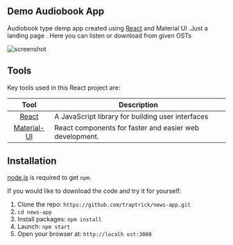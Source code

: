 ## Demo Audiobook App

Audiobook type demp app created using [React](http://facebook.github.io/react/index.html) and Material UI .Just a landing page . Here you can listen or download from given OSTs

![screenshot](https://github.com/traptrick/news-app/blob/master/screenshot.PNG)

## Tools

Key tools used in this React project are:

|                        Tool                         | Description                                             |
| :-------------------------------------------------: | ------------------------------------------------------- |
| [React](http://facebook.github.io/react/index.html) | A JavaScript library for building user interfaces       |
|       [Material-UI](https://material-ui.com/)       | React components for faster and easier web development. |

## Installation

[node.js](http://nodejs.org/download/) is required to get `npm`.

If you would like to download the code and try it for yourself:

1. Clone the repo: `https://github.com/traptrick/news-app.git`
2. `cd news-app`
3. Install packages: `npm install`
4. Launch: `npm start`
5. Open your browser at: `http://localh ost:3000`
